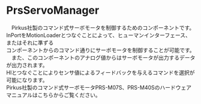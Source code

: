 PrsServoManager
===============
　Pirkus社製のコマンド式サーボモータを制御するためのコンポーネントです。  
InPortをMotionLoaderとつなぐことによって、ヒューマンインターフェース、またはそれに準ずる  
コンポーネントからのコマンド通りにサーボモータを制御することが可能です。  
　また、このコンポーネントのアナログ値からはサーボモータが出力するデータが出力されます。  
HIとつなぐことによりセンサ値によるフィードバックを与えるコマンドを選択が可能になります。  
Pirkus社製のコマンド式サーボモータPRS-M07S、PRS-M40Sのハードウェアマニュアルはこちらからご覧ください。  
